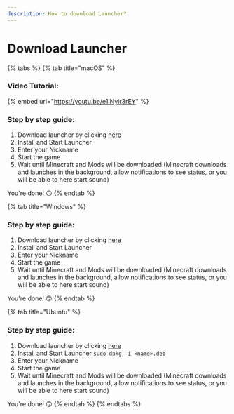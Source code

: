 ```yaml
---
description: How to download Launcher?
---
```


# Download Launcher

{% tabs %}
{% tab title="macOS" %}
### Video Tutorial:

{% embed url="https://youtu.be/e1INyir3rEY" %}

### Step by step guide:

1. Download launcher by clicking [here](https://kubecraft.0x77.page/#cta)
2. Install and Start Launcher
3. Enter your Nickname
4. Start the game
5. Wait until Minecraft and Mods will be downloaded \(Minecraft downloads and launches in the background, allow notifications to see status, or you will be able to here start sound\)

You're done! 🙃
{% endtab %}

{% tab title="Windows" %}
### Step by step guide:

1. Download launcher by clicking [here](https://kubecraft.0x77.page/#cta)
2. Install and Start Launcher
3. Enter your Nickname
4. Start the game
5. Wait until Minecraft and Mods will be downloaded \(Minecraft downloads and launches in the background, allow notifications to see status, or you will be able to here start sound\)

You're done! 🙃
{% endtab %}

{% tab title="Ubuntu" %}
### Step by step guide:

1. Download launcher by clicking [here](https://kubecraft.0x77.page/#cta)
2. Install and Start Launcher `sudo dpkg -i <name>.deb`
3. Enter your Nickname
4. Start the game
5. Wait until Minecraft and Mods will be downloaded \(Minecraft downloads and launches in the background, allow notifications to see status, or you will be able to here start sound\)

You're done! 🙃
{% endtab %}
{% endtabs %}




